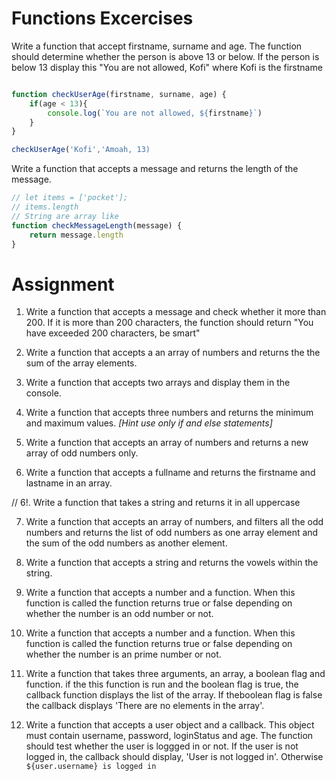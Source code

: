 # Functions Excercises

Write a function that accept firstname, surname and age. The function should determine whether the person is above 13 or below.
If the person is below 13 display this "You are not allowed, Kofi" where Kofi is the firstname

```js 

function checkUserAge(firstname, surname, age) {
    if(age < 13){
        console.log(`You are not allowed, ${firstname}`)
    }
}

checkUserAge('Kofi','Amoah, 13)
```


Write a function that accepts a message and 
returns the length of the message.

```js 
// let items = ['pocket'];
// items.length
// String are array like
function checkMessageLength(message) {
    return message.length
}
```

# Assignment

1. Write a function that accepts a message and check whether  it more than 200. If it is more than 200 characters,  the function should return "You have exceeded 200 characters, be smart"

2. Write a function that accepts a an array of numbers and returns the the sum of the array elements.

3. Write a function that accepts two arrays and display them in the console.

4. Write  a function that accepts three numbers and returns the minimum and maximum values. _[Hint use only if and else statements]_ 

5. Write a function that accepts an array of numbers and returns a new array of odd numbers only.

6. Write a function that accepts a fullname and returns the firstname and lastname in an array.

// 6!. Write a function that takes a string and returns it in all uppercase

7. Write a function that accepts an array of numbers, and filters all the odd numbers and returns the list of odd numbers as one array element and the sum of the odd numbers as another element.

8. Write a function that accepts a string and returns the vowels within the string.


<!-- Code the solutions to the following queastions. -->

9.  Write a function that accepts a number and a function. When this function is called the function returns true or false depending on whether the number is an odd number or not.

10.  Write a function that accepts a number and a function. When this function is called the function returns true or false depending on whether the number is an prime number or not.

11. Write a function that takes three arguments, an array, a boolean flag and function. if the this function is run and the boolean flag is true, the callback function displays the list of the array. If theboolean flag is false the callback displays 'There are no elements in the array'. 

12. Write a function that accepts a user object and a callback. This object must contain username, password, loginStatus and age. The function should test whether the user is loggged in or not. If the user is not logged in, the callback should display, 'User is not logged in'. Otherwise `${user.username} is logged in`
